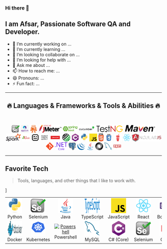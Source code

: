 ### Hi there 👋

## I am Afsar, Passionate Software QA and Developer.

- 🔭 I’m currently working on ...
- 🌱 I’m currently learning ...
- 👯 I’m looking to collaborate on ...
- 🤔 I’m looking for help with ...
- 💬 Ask me about ...
- 📫 How to reach me: ...
- 😄 Pronouns: ...
- ⚡ Fun fact: ...

<hr>
<h2 align="center">🔥 Languages & Frameworks & Tools & Abilities 🔥</h2>
<br>
<p align="center">
  <code><img title="Selenium" height="25" src="images/selenium-logo.png"></code>
<code><img title="Appium" height="25" src="images/appium-logo.png"></code>
<code><img title="WebDriverIo" height="25" src="images/webdriverio.png"></code>
<code><img title="Jmeter" height="25" src="images/jmeter.png"></code>
<code><img title="Spring Boot" height="25" src="images/spring-boot-logo.png"></code>
<code><img title="Cucumber" height="25" src="images/cucumberio.png"></code>
<code><img title="TestNG" height="25" src="images/testng.png"></code>
<code><img title="Maven" height="25" src="images/maven.png"></code>
<code><img title="Apache Spark" height="25" src="images/spark.png"></code>
<code><img title="Junit" height="25" src="images/junit.png"></code>
<code><img title="Robot Framework" height="25" src="images/Robot-framework.png"></code>
<code><img title="Oracle" height="25" src="images/oracle.png"></code>
<code><img title="Rest Assured" height="25" src="images/rest-assured.png"></code>
  <code><img title="C#" height="25" src="images/cSharp.svg"></code>
  <code><img title="Python" height="25" src="images/python-original.svg"></code>
  <code><img title="Javascript" height="25" src="images/javascript.svg"></code>
  <code><img title="HTML5" height="25" src="images/html5.svg"></code>
  <code><img title="CSS" height="25" src="images/css.svg"></code>
  <code><img title="Gulp" height="25" src="images/gulp.svg"></code>
  <code><img title="React" height="25" src="images/react-original.svg"></code>
  <code><img title="AngularJS" height="25" src="images/angularjs.png"></code>
  <code><img title="Git" height="25" src="images/git-original.svg"></code>
  <code><img title=".NetCore" height="25" src="images/dotnetcore.svg"></code>
  <code><img title="PostgreSQL" height="25" src="images/postgresql.svg"></code>
  <code><img title="JQuery" height="25" src="images/jquery-original.svg"></code>
  <code><img title="Java" height="25" src="images/java-original.svg"></code>
  <code><img title="JSON" height="25" src="images/json.svg"></code>
  <code><img title="MySQL" height="25" src="images/mysql.svg"></code>
  <code><img title="npm" height="25" src="images/npm.svg"></code>
</p>
<hr>

<h2 align="left" id="macropower-tech">Favorite Tech</h2>

> Tools, languages, and other things that I like to work with.

<table>
  <tr>
    <td align="center" width="96">
      <a href="https://www.opensource-automation.com/about-me">
        <img src="./images/python-original.svg" width="48" height="48" alt="Python" />
      </a>
      <br>Python
    </td>
          <td align="center" width="96">
      <a href="https://www.opensource-automation.com/about-me">
        <img src="./images/selenium-logo.png" width="48" height="48" alt="Selenium" />
      </a>
      <br>Selenium
    </td>
        <td align="center" width="96">
      <a href="https://www.opensource-automation.com/about-me">
        <img src="./images/java-original.svg" width="48" height="48" alt="Java" />
      </a>
      <br>Java
    </td>
    <td align="center" width="96">
      <a href="https://www.opensource-automation.com/about-me">
        <img src="./images/typescript.png" width="48" height="48" alt="TypeScript" />
      </a>
      <br>TypeScript
    </td>
    <td align="center" width="96">
      <a href="https://www.opensource-automation.com/about-me">
        <img src="./images/javascript.svg" width="48" height="48" alt="JavaScript" />
      </a>
      <br>JavaScript
    </td>
    <td align="center" width="96">
      <a href="https://www.opensource-automation.com/about-me" >
        <img src="./images/react-original.svg" width="48" height="48" alt="React" />
      </a>
      <br>React
    </td>
    <td align="center" width="96">
      <a href="https://www.opensource-automation.com/about-me">
        <img src="./images/bootstrap.png" width="48" height="48" alt="Bootstrap" />
      </a>
      <br>Bootstrap
    </td>
  <tr>
    <td align="center" width="96"> 
      <a href="https://www.opensource-automation.com/about-me" >
        <img src="./images/docker1.png" width="48" height="48" alt="Docker" />
      </a>
      <br>Docker
    </td>
    <td align="center" width="96">
      <a href="https://www.opensource-automation.com/about-me" >
        <img src="https://raw.githubusercontent.com/cncf/artwork/master/projects/kubernetes/icon/color/kubernetes-icon-color.svg" width="48" height="48" alt="Kubernetes" />
      </a>
      <br>Kubernetes
    </td>
    <td align="center" width="96">
      <a href="https://www.opensource-automation.com/about-me">
        <img src="https://raw.githubusercontent.com/PowerShell/PowerShell/master/assets/ps_black_128.svg" width="48" height="48" alt="Powershell" />
      </a>
      <br>Powershell
    </td>
    <td align="center"  width="96">
      <a href="https://www.opensource-automation.com/about-me">
        <img src="./images/mysql.svg" width="48" height="48" alt="MySQL" />
      </a>
      <br>MySQL
    </td>
        <td align="center" width="96">
      <a href="https://www.opensource-automation.com/about-me">
        <img src="./images/cSharp.svg" width="48" height="48" alt="C#" />
      </a>
      <br>C#&nbsp;(Core)
    </td>]
    <td align="center" width="96">
      <a href="https://www.opensource-automation.com/about-me">
        <img src="./images/selenium-logo.png" width="48" height="48" alt="Selenium" />
      </a>
      <br>Selenium
    </td>
       <td align="center" width="96">
      <a href="https://www.opensource-automation.com/about-me">
        <img src="./images/oracle.png" width="48" height="48" alt="Oracle" />
      </a>
      <br>Oracle
    </td>
  </tr>
</table>
